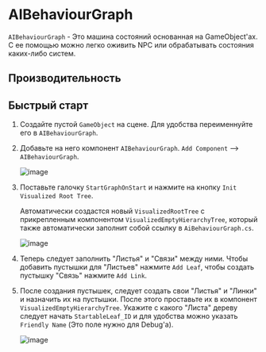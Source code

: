 # AIBehaviourGraph
`AIBehaviourGraph` - Это машина состояний основанная на GameObject'ах. С ее помощью можно легко оживить NPC или обрабатывать состояния каких-либо систем.

## Производительность

## Быстрый старт
1. Создайте пустой `GameObject` на сцене. Для удобства переименнуйте его в `AIBehaviourGraph`.
2. Добавьте на него компонент `AIBehaviourGraph`. `Add Component` --> `AIBehaviourGraph`.
   
   ![image](https://github.com/fdick/AIBehaviourGraph/assets/62177084/ab41b217-05b2-4eff-bd11-1e1b56fd20c2)
   
3. Поставьте галочку `StartGraphOnStart` и нажмите на кнопку `Init Visualized Root Tree`.
   
   Автоматически создастся новый `VisualizedRootTree` с прикрепленным компонентом `VisualizedEmptyHierarchyTree`, который также автоматически заполнит собой ссылку в    `AiBehaviourGraph.cs`.

   ![image](https://github.com/fdick/AIBehaviourGraph/assets/62177084/a92de7e8-6bbb-4923-9912-bcaabbd20d3f)

4. Теперь следует заполнить "Листья" и "Связи" между ними. Чтобы добавить пустышки для "Листьев" нажмите `Add Leaf`, чтобы создать пустышку "Связь" нажмите `Add Link`.
5. После создания пустышек, следует создать свои "Листья" и "Линки" и назначить их на пустышки. После этого проставьте их в компонент `VisualizedEmptyHierarchyTree`. Укажите с какого "Листа" дереву следует начать `StartableLeaf_ID` и для удобства можно указать `Friendly Name` (Это поле нужно для Debug'а).

   ![image](https://github.com/fdick/AIBehaviourGraph/assets/62177084/10d51e9c-56d9-41b6-bb3d-20a71d80ed8c)


   
